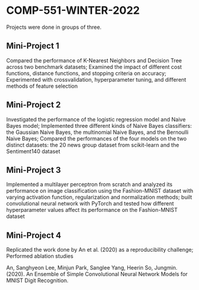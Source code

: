 # COMP-551-WINTER-2022

Projects were done in groups of three.

## Mini-Project 1

Compared the performance of K-Nearest Neighbors and Decision Tree across two benchmark datasets; Examined the impact of different cost functions, distance functions, and stopping criteria on accuracy; Experimented with crossvalidation, hyperparameter tuning, and different methods of feature selection

## Mini-Project 2

Investigated the performance of the logistic regression model and Naive Bayes model; Implemented three different kinds of Naive Bayes classifiers: the Gaussian Naive Bayes, the multinomial Naive Bayes, and the Bernoulli Naive Bayes; Compared the performances of the four models on the two distinct datasets: the 20 news group dataset
from scikit-learn and the Sentiment140 dataset

## Mini-Project 3

Implemented a multilayer perceptron from scratch and analyzed its performance on image classification using the Fashion-MNIST dataset with varying activation function, regularization and normalization methods; built convolutional neural network with PyTorch and tested how different hyperparameter values affect its performance on the Fashion-MNIST dataset

## Mini-Project 4

Replicated the work done by An et al. (2020) as a reproducibility challenge; Performed ablation studies

An, Sanghyeon Lee, Minjun Park, Sanglee Yang, Heerin So, Jungmin. (2020). An Ensemble of Simple Convolutional Neural Network Models for MNIST Digit Recognition.
